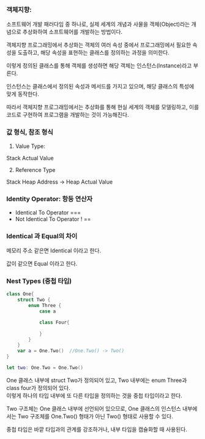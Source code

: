 ### 객체지향:
소프트웨어 개발 패러다임 중 하나로, 실제 세계의 개념과 사물을
객체(Object)라는 개념으로 추상화하여 소프트웨어를 개발하는 방법이다.<br>

객체지향 프로그래밍에서 추상화는 객체의 여러 속성 중에서 프로그래밍에서
필요한 속성을 도출하고, 해당 속성을 표현하는 클래스를 정의하는 과정을
의미한다.<br>

이렇게 정의된 클래스를 통해 객체를 생성하면 해당 객체는
인스턴스(Instance)라고 부른다.<br>

인스턴스는 클래스에서 정의된 속성과 메서드를 가지고 있으며, 해당
클래스의 특성에 맞게 동작한다.<br>

따라서 객체지향 프로그래밍에서는 추상화를 통해 현실 세계의 객체를
모델링하고, 이를 코드로 구현하여 프로그램을 개발하는 것이 가능해진다.<br>

### 값 형식, 참조 형식 
1. Value Type:

Stack Actual Value

2. Reference Type

Stack Heap Address  → Heap Actual Value

### Identity Operator: 항등 연산자

- Identical To Operator ===
- Not Identical To Operator ! ==

### Identical 과 Equal의 차이

메모리 주소 같은면 Identical 이라고 한다.

값이 같으면 Equal 이라고 한다.

### Nest Types (중첩 타입)

```swift
class One{
    struct Two {
        enum Three {
            case a

            class Four{
        
            }
        }
    }  
    var a = One.Two()  //One.Two() -> Two()
}

let two: One.Two = One.Two()

```
One 클래스 내부에 struct Two가 정의되어 있고, Two 내부에는
enum Three과 class four가 정의되어 있다.<br>
이렇게 하나의 타입 내부에 또 다른 타입을 정의하는 것을 중첩 타입이라고
한다.<br>

Two 구조체는 One 클래스 내부에 선언되어 있으므로, One 클래스의
인스턴스 내부에서는 Two 구조체를 One.Two() 형태가 아닌 Two()
형태로 사용할 수 있다.<br>


중첩 타입은 바깥 타입과의 관계를 강조하거나, 내부 타입을 캡슐화할 때 사용된다.<br>


